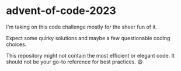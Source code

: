 # advent-of-code-2023

I'm taking on this code challenge mostly for the sheer fun of it.

Expect some quirky solutions and maybe a few questionable coding choices.

This repository might not contain the most efficient or elegant code. It should not be your go-to reference for best practices. 😄
